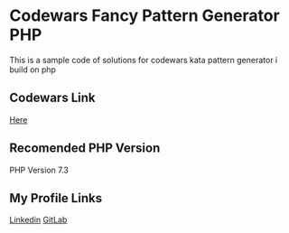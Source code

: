 # Codewars Fancy Pattern Generator PHP

This is a sample code of solutions for codewars kata pattern generator i build on php

## Codewars Link

[Here](https://www.codewars.com/kata/598ab728062fc49a22000410/javascript)

## Recomended PHP Version

PHP Version 7.3

## My Profile Links

[Linkedin](https://www.linkedin.com/in/khairul-lukman-73a34344/)
[GitLab](https://gitlab.com/rully_lukman)